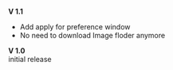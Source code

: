**V 1.1**
* Add apply for preference window
* No need to download Image floder anymore

**V 1.0**  
initial release
